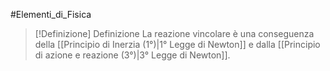 #Elementi_di_Fisica 

>[!Definizione]  Definizione
>La reazione vincolare è una conseguenza della [[Principio di Inerzia (1°)|1° Legge di Newton]] e dalla [[Principio di azione e reazione (3°)|3° Legge di Newton]].
>